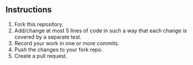## Instructions

1. Fork this repository.
2. Add/change at most 5 lines of code in such a way that each change is covered by a separate test.
3. Record your work in one or more commits.
4. Push the changes to your fork repo.
5. Create a pull request.
